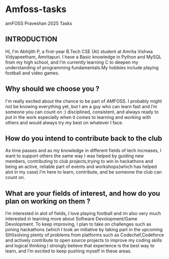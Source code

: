 # Amfoss-tasks
amFOSS Praveshan 2025 Tasks

## INTRODUCTION
Hi, I'm Abhijith P, a first-year B.Tech CSE (AI) student at Amrita Vishwa Vidyapeetham, Amritapuri. I have a Basic knowledge in 
Python and MySQL from my high school, and I’m currently learning C to deepen my understanding of programming
fundamentals.My hobbies include playing football and video games.

## Why should we choose you ?
I'm really excited about the chance to be part of AMFOSS. I probably might not be knowing everything yet, but I am a guy who
can learn fast and I’m someone you can count on :) disciplined, consistent, and always ready to put in the work
especially when it comes to learning and working with others and would always try my best on whatever I face.

## How do you intend to contribute back to the club
As time passes and as my knowledge in different fields of tech increases, I want to support others the same way I was helped
by guiding new members, contributing to club projects,trying to win in hackathons and being an active, reliable part of 
events and workshops(which has helped alot in my case).I’m here to learn, contribute, and be someone the club can count on.

## What are your fields of interest, and how do you plan on working on them ?
I’m interested in alot of fields, I love playing football and im also very much interested in learning more about Software 
Devolopment/Game Devolopment.
To keep improving, I plan to take on challenges such as joining hackathons (which I took an initiative by taking part in the
upcoming SIH)solving plenty of problems from platforms such as Codechef,Codeforce and actively contribute to open source
projects to improve my coding skills and logical thinking.I strongly believe that experience is the best way to learn, 
and I’m excited to keep pushing myself in these areas.
